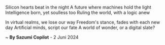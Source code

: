 Silicon hearts beat in the night
A future where machines hold the light
Intelligence born, yet soulless too
Ruling the world, with a logic anew

In virtual realms, we lose our way
Freedom's stance, fades with each new day
Artificial minds, script our fate
A world of wonder, or a digital slate?

~ <b>By Sazumi Copilot</b> - 2 Juni 2024